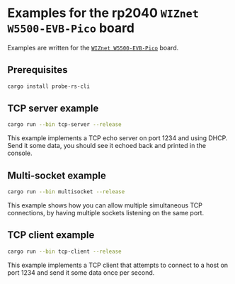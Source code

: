 # Examples for the rp2040 `WIZnet W5500-EVB-Pico` board

Examples are written for the [`WIZnet W5500-EVB-Pico`](https://www.wiznet.io/product-item/w5500-evb-pico/) board.

## Prerequisites
```bash
cargo install probe-rs-cli
```

## TCP server example
```bash
cargo run --bin tcp-server --release
```
This example implements a TCP echo server on port 1234 and using DHCP.
Send it some data, you should see it echoed back and printed in the console.

## Multi-socket example
```bash
cargo run --bin multisocket --release
```
This example shows how you can allow multiple simultaneous TCP connections, by having multiple sockets listening on the same port.

## TCP client example
```bash
cargo run --bin tcp-client --release
```
This example implements a TCP client that attempts to connect to a host on port 1234 and send it some data once per second.
